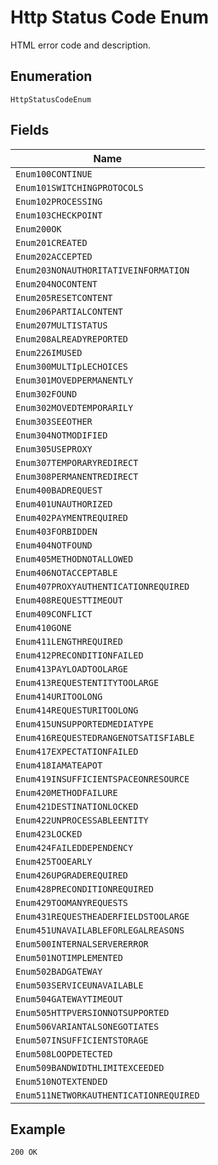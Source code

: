 
# Http Status Code Enum

HTML error code and description.

## Enumeration

`HttpStatusCodeEnum`

## Fields

| Name |
|  --- |
| `Enum100CONTINUE` |
| `Enum101SWITCHINGPROTOCOLS` |
| `Enum102PROCESSING` |
| `Enum103CHECKPOINT` |
| `Enum200OK` |
| `Enum201CREATED` |
| `Enum202ACCEPTED` |
| `Enum203NONAUTHORITATIVEINFORMATION` |
| `Enum204NOCONTENT` |
| `Enum205RESETCONTENT` |
| `Enum206PARTIALCONTENT` |
| `Enum207MULTISTATUS` |
| `Enum208ALREADYREPORTED` |
| `Enum226IMUSED` |
| `Enum300MULTIpLECHOICES` |
| `Enum301MOVEDPERMANENTLY` |
| `Enum302FOUND` |
| `Enum302MOVEDTEMPORARILY` |
| `Enum303SEEOTHER` |
| `Enum304NOTMODIFIED` |
| `Enum305USEPROXY` |
| `Enum307TEMPORARYREDIRECT` |
| `Enum308PERMANENTREDIRECT` |
| `Enum400BADREQUEST` |
| `Enum401UNAUTHORIZED` |
| `Enum402PAYMENTREQUIRED` |
| `Enum403FORBIDDEN` |
| `Enum404NOTFOUND` |
| `Enum405METHODNOTALLOWED` |
| `Enum406NOTACCEPTABLE` |
| `Enum407PROXYAUTHENTICATIONREQUIRED` |
| `Enum408REQUESTTIMEOUT` |
| `Enum409CONFLICT` |
| `Enum410GONE` |
| `Enum411LENGTHREQUIRED` |
| `Enum412PRECONDITIONFAILED` |
| `Enum413PAYLOADTOOLARGE` |
| `Enum413REQUESTENTITYTOOLARGE` |
| `Enum414URITOOLONG` |
| `Enum414REQUESTURITOOLONG` |
| `Enum415UNSUPPORTEDMEDIATYPE` |
| `Enum416REQUESTEDRANGENOTSATISFIABLE` |
| `Enum417EXPECTATIONFAILED` |
| `Enum418IAMATEAPOT` |
| `Enum419INSUFFICIENTSPACEONRESOURCE` |
| `Enum420METHODFAILURE` |
| `Enum421DESTINATIONLOCKED` |
| `Enum422UNPROCESSABLEENTITY` |
| `Enum423LOCKED` |
| `Enum424FAILEDDEPENDENCY` |
| `Enum425TOOEARLY` |
| `Enum426UPGRADEREQUIRED` |
| `Enum428PRECONDITIONREQUIRED` |
| `Enum429TOOMANYREQUESTS` |
| `Enum431REQUESTHEADERFIELDSTOOLARGE` |
| `Enum451UNAVAILABLEFORLEGALREASONS` |
| `Enum500INTERNALSERVERERROR` |
| `Enum501NOTIMPLEMENTED` |
| `Enum502BADGATEWAY` |
| `Enum503SERVICEUNAVAILABLE` |
| `Enum504GATEWAYTIMEOUT` |
| `Enum505HTTPVERSIONNOTSUPPORTED` |
| `Enum506VARIANTALSONEGOTIATES` |
| `Enum507INSUFFICIENTSTORAGE` |
| `Enum508LOOPDETECTED` |
| `Enum509BANDWIDTHLIMITEXCEEDED` |
| `Enum510NOTEXTENDED` |
| `Enum511NETWORKAUTHENTICATIONREQUIRED` |

## Example

```
200 OK
```

